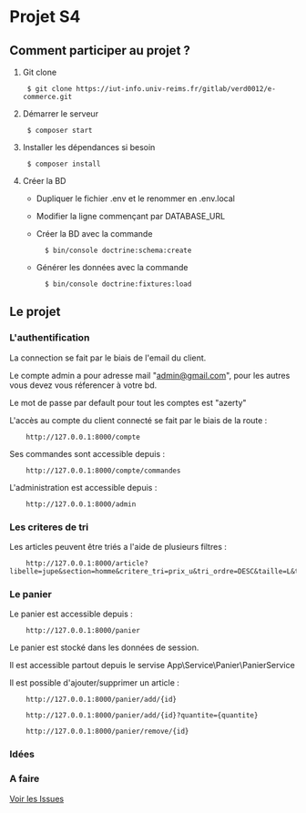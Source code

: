 # Projet S4

## Comment participer au projet ?

1. Git clone

        $ git clone https://iut-info.univ-reims.fr/gitlab/verd0012/e-commerce.git

2. Démarrer le serveur

        $ composer start

3. Installer les dépendances si besoin

        $ composer install

4. Créer la BD
    - Dupliquer le fichier .env et le renommer en .env.local
    - Modifier la ligne commençant par DATABASE_URL
    - Créer la BD avec la commande
        
            $ bin/console doctrine:schema:create
    
    - Générer les données avec la commande

            $ bin/console doctrine:fixtures:load


## Le projet

### L'authentification

La connection se fait par le biais de l'email du client.

Le compte admin a pour adresse mail "admin@gmail.com", pour les autres vous devez vous réferencer à votre bd.

Le mot de passe par default pour tout les comptes est "azerty"

L'accès au compte du client connecté se fait par le biais de la route :

        http://127.0.0.1:8000/compte

Ses commandes sont accessible depuis :

        http://127.0.0.1:8000/compte/commandes

L'administration est accessible depuis :

        http://127.0.0.1:8000/admin

### Les criteres de tri

Les articles peuvent être triés a l'aide de plusieurs filtres :

        http://127.0.0.1:8000/article?libelle=jupe&section=homme&critere_tri=prix_u&tri_ordre=DESC&taille=L&type_article=jupe&categorie=vetement&prix_entre=20_30&description=pull

### Le panier

Le panier est accessible depuis :

        http://127.0.0.1:8000/panier

Le panier est stocké dans les données de session.

Il est accessible partout depuis le servise App\Service\Panier\PanierService

Il est possible d'ajouter/supprimer un article :

        http://127.0.0.1:8000/panier/add/{id}

        http://127.0.0.1:8000/panier/add/{id}?quantite={quantite}

        http://127.0.0.1:8000/panier/remove/{id}

### Idées


### A faire

[Voir les Issues](https://iut-info.univ-reims.fr/gitlab/verd0012/e-commerce/issues)
